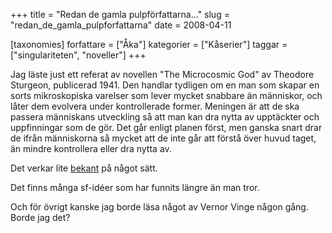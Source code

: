 +++
title = "Redan de gamla pulpförfattarna..."
slug = "redan_de_gamla_pulpforfattarna"
date = 2008-04-11

[taxonomies]
forfattare = ["Åka"]
kategorier = ["Kåserier"]
taggar = ["singulariteten", "noveller"]
+++

Jag läste just ett referat av novellen "The Microcosmic God" av Theodore Sturgeon, publicerad 1941. Den handlar tydligen om en man som skapar en sorts mikroskopiska varelser som lever mycket snabbare än människor, och låter dem evolvera under kontrollerade former. Meningen är att de ska passera människans utveckling så att man kan dra nytta av upptäckter och uppfinningar som de gör. Det går enligt planen först, men ganska snart drar de ifrån människorna så mycket att de inte går att förstå över huvud taget, än mindre kontrollera eller dra nytta av.

Det verkar lite <a href="http://sv.wikipedia.org/wiki/Singulariteten">bekant</a> på något sätt.

Det finns många sf-idéer som har funnits längre än man tror.

Och för övrigt kanske jag borde läsa något av Vernor Vinge någon gång. Borde jag det?
